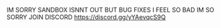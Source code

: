 IM SORRY SANDBOX ISNNT OUT BUT BUG FIXES I FEEL SO BAD IM SO SORRY
                                                 JOIN DISCORD https://discord.gg/yYAevqcS9Q
